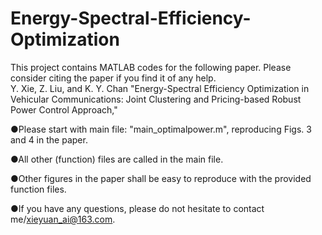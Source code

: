 # Energy-Spectral-Efficiency-Optimization
This project contains MATLAB codes for the following paper. Please consider citing the paper if you find it of any help.  
Y. Xie, Z. Liu, and  K. Y. Chan "Energy-Spectral Efficiency Optimization in Vehicular Communications: Joint Clustering and Pricing-based Robust Power Control Approach," 

●Please start with main file: "main_optimalpower.m", reproducing Figs. 3 and 4 in the paper.

●All other (function) files are called in the main file.

●Other figures in the paper shall be easy to reproduce with the provided function files.

●If you have any questions, please do not hesitate to contact me/xieyuan_ai@163.com.
